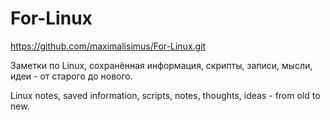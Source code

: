 # For-Linux

https://github.com/maximalisimus/For-Linux.git

Заметки по Linux, сохранённая информация, скрипты, записи, мысли, идеи - от старого до нового.

Linux notes, saved information, scripts, notes, thoughts, ideas - from old to new.
